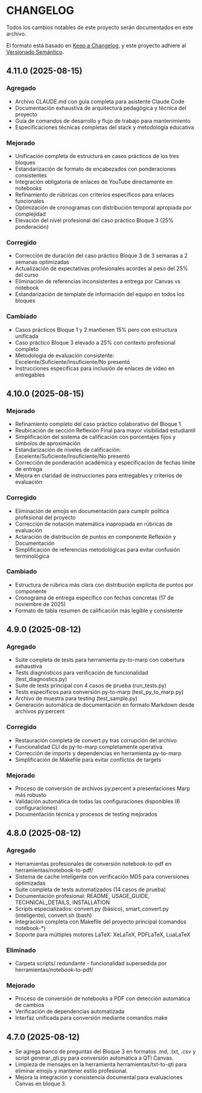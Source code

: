 # CHANGELOG

Todos los cambios notables de este proyecto serán documentados en este archivo.

El formato está basado en [Keep a Changelog](https://keepachangelog.com/es-ES/1.0.0/),
y este proyecto adhiere al [Versionado Semántico](https://semver.org/lang/es/).

## 4.11.0 (2025-08-15)

### Agregado

- Archivo CLAUDE.md con guía completa para asistente Claude Code
- Documentación exhaustiva de arquitectura pedagógica y técnica del proyecto
- Guía de comandos de desarrollo y flujo de trabajo para mantenimiento
- Especificaciones técnicas completas del stack y metodología educativa

### Mejorado

- Unificación completa de estructura en casos prácticos de los tres bloques
- Estandarización de formato de encabezados con ponderaciones consistentes
- Integración obligatoria de enlaces de YouTube directamente en notebooks
- Refinamiento de rúbricas con criterios específicos para enlaces funcionales
- Optimización de cronogramas con distribución temporal apropiada por complejidad
- Elevación del nivel profesional del caso práctico Bloque 3 (25% ponderación)

### Corregido

- Corrección de duración del caso práctico Bloque 3 de 3 semanas a 2 semanas optimizadas
- Actualización de expectativas profesionales acordes al peso del 25% del curso
- Eliminación de referencias inconsistentes a entrega por Canvas vs notebook
- Estandarización de template de información del equipo en todos los bloques

### Cambiado

- Casos prácticos Bloque 1 y 2 mantienen 15% pero con estructura unificada
- Caso práctico Bloque 3 elevado a 25% con contexto profesional completo
- Metodología de evaluación consistente: Excelente/Suficiente/Insuficiente/No presentó
- Instrucciones específicas para inclusión de enlaces de video en entregables

## 4.10.0 (2025-08-15)

### Mejorado

- Refinamiento completo del caso práctico colaborativo del Bloque 1
- Reubicación de sección Reflexión Final para mayor visibilidad estudiantil
- Simplificación del sistema de calificación con porcentajes fijos y símbolos de aproximación
- Estandarización de niveles de calificación: Excelente/Suficiente/Insuficiente/No presentó
- Corrección de ponderación académica y especificación de fechas límite de entrega
- Mejora en claridad de instrucciones para entregables y criterios de evaluación

### Corregido

- Eliminación de emojis en documentación para cumplir política profesional del proyecto
- Corrección de notación matemática inapropiada en rúbricas de evaluación
- Aclaración de distribución de puntos en componente Reflexión y Documentación
- Simplificación de referencias metodológicas para evitar confusión terminológica

### Cambiado

- Estructura de rúbrica más clara con distribución explícita de puntos por componente
- Cronograma de entrega específico con fechas concretas (17 de noviembre de 2025)
- Formato de tabla resumen de calificación más legible y consistente

## 4.9.0 (2025-08-12)

### Agregado

- Suite completa de tests para herramienta py-to-marp con cobertura exhaustiva
- Tests diagnósticos para verificación de funcionalidad (test_diagnostics.py)
- Suite de tests principal con 4 casos de prueba (run_tests.py)
- Tests específicos para conversión py-to-marp (test_py_to_marp.py)
- Archivo de muestra para testing (test_sample.py)
- Generación automática de documentación en formato Markdown desde archivos py:percent

### Corregido

- Restauración completa de convert.py tras corrupción del archivo
- Funcionalidad CLI de py-to-marp completamente operativa
- Corrección de imports y dependencias en herramienta py-to-marp
- Simplificación de Makefile para evitar conflictos de targets

### Mejorado

- Proceso de conversión de archivos py:percent a presentaciones Marp más robusto
- Validación automática de todas las configuraciones disponibles (6 configuraciones)
- Documentación técnica y procesos de testing mejorados

## 4.8.0 (2025-08-12)

### Agregado

- Herramientas profesionales de conversión notebook-to-pdf en herramientas/notebook-to-pdf/
- Sistema de cache inteligente con verificación MD5 para conversiones optimizadas
- Suite completa de tests automatizados (14 casos de prueba)
- Documentación profesional: README, USAGE_GUIDE, TECHNICAL_DETAILS, INSTALLATION
- Scripts especializados: convert.py (básico), smart_convert.py (inteligente), convert.sh (bash)
- Integración completa con Makefile del proyecto principal (comandos notebook-*)
- Soporte para múltiples motores LaTeX: XeLaTeX, PDFLaTeX, LuaLaTeX

### Eliminado

- Carpeta scripts/ redundante - funcionalidad supersedida por herramientas/notebook-to-pdf/

### Mejorado

- Proceso de conversión de notebooks a PDF con detección automática de cambios
- Verificación de dependencias automatizada
- Interfaz unificada para conversión mediante comandos make

## 4.7.0 (2025-08-12)

- Se agrega banco de preguntas del Bloque 3 en formatos .md, .txt, .csv y script generar_qti.py para conversión automática a QTI Canvas.
- Limpieza de mensajes en la herramienta herramientas/txt-to-qti para eliminar emojis y mantener estilo profesional.
- Mejora la integración y consistencia documental para evaluaciones Canvas en bloque 3.

